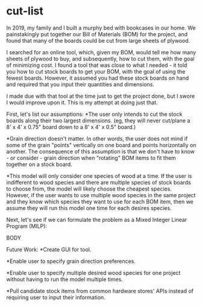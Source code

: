 # cut-list
In 2019, my family and I built a murphy bed with bookcases in our home. We painstakingly put together our Bill of Materials (BOM) for the project, and found that many of the boards could be cut from large sheets of plywood. 

I searched for an online tool, which, given my BOM, would tell me how many sheets of plywood to buy, and subsequently, how to cut them, with the goal of minimizing cost. I found a tool that was close to what I needed - it told you how to cut stock boards to get your BOM, with the goal of using the fewest boards. However, it assumed you had these stock boards on hand and required that you input their quantities and dimensions.

I made due with that tool at the time just to get the project done, but I swore I would improve upon it. This is my attempt at doing just that.

First, let's list our assumptions:
*The user only intends to cut the stock boards along their two largest dimensions. (eg, they will never cut/plane a 8' x 4' x 0.75" board down to a 8' x 4' x 0.5" board.)

*Grain direction doesn't matter. In other words, the user does not mind if some of the grain "points" vertically on one board and points horizontally on another. The consequence of this assumption is that we don't have to know - or consider - grain direction when "rotating" BOM items to fit them together on a stock board.

*This model will only consider one species of wood at a time. If the user is indifferent to wood species and there are multiple species of stock boards to choose from, the model will likely choose the cheapest species. However, if the user wants to use multiple wood species in the same project and they know which species they want to use for each BOM item, then we assume they will run this model one time for each desires species.

Next, let's see if we can formulate the problem as a Mixed Integer Linear Program (MILP):

BODY

Future Work:
*Create GUI for tool.

*Enable user to specify grain direction preferences.

*Enable user to specify multiple desired wood species for one project without having to run the model multiple times.

*Pull candidate stock items from common hardware stores' APIs instead of requiring user to input their information.